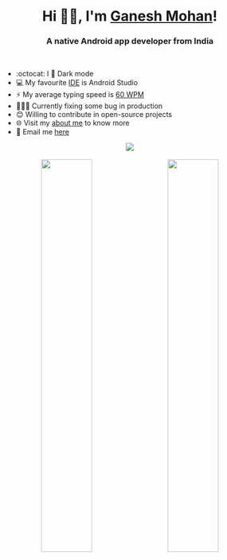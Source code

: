 <h1 align="center">Hi 👋🏻, I'm <a href="https://about.me/ganesh.mohan">Ganesh Mohan</a>!</h1>
<h3 align="center">A native Android app developer from India</h3>

<br/>

- :octocat: I :black_heart: Dark mode
- :computer: My favourite <a href="https://developer.android.com/studio">IDE</a> is Android Studio
- :zap: My average typing speed is <a href="https://data.typeracer.com/pit/profile?user=ganesh2shiv">60 WPM</a>
- 👨🏽‍💻 Currently fixing some bug in production
- 😊 Willing to contribute in open-source projects
- 🌐 Visit my [about me](https://about.me/ganesh.mohan) to know more
- :email: Email me <a href="mailto: ganesh2shiv@gmail.com">here</a>

<p align="center">
<img src="https://komarev.com/ghpvc/?username=ganesh2shiv&style=for-the-badge">
<br/><br/>
<img style="width:45%" src="https://github-readme-stats-sigma-five.vercel.app/api?username=ganesh2shiv&count_private=true&show_icons=true"> &nbsp;&nbsp;&nbsp;&nbsp;&nbsp;&nbsp;<img style="width:45%" src="https://github-readme-streak-stats.herokuapp.com/?user=ganesh2shiv">
</p>
